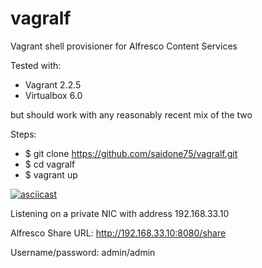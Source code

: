 # vagralf
Vagrant shell provisioner for Alfresco Content Services

Tested with:
- Vagrant 2.2.5
- Virtualbox 6.0

but should work with any reasonably recent mix of the two

Steps:
- $ git clone https://github.com/saidone75/vagralf.git
- $ cd vagralf
- $ vagrant up

[![asciicast](https://asciinema.org/a/260779.png)](https://asciinema.org/a/260779)

Listening on a private NIC with address 192.168.33.10

Alfresco Share URL: http://192.168.33.10:8080/share

Username/password: admin/admin
